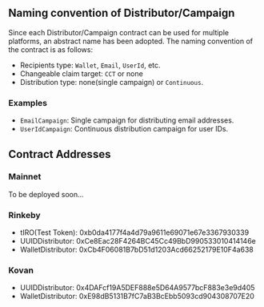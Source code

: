 ## Naming convention of Distributor/Campaign

Since each Distributor/Campaign contract can be used for multiple platforms, an abstract name has been adopted.
The naming convention of the contract is as follows: 

- Recipients type: `Wallet`, `Email`, `UserId`, etc.
- Changeable claim target: `CCT` or none
- Distribution type: none(single campaign) or `Continuous`.

### Examples

- `EmailCampaign`: Single campaign for distributing email addresses.
- `UserIdCampaign`: Continuous distribution campaign for user IDs.

## Contract Addresses 

### Mainnet

To be deployed soon...

### Rinkeby

- tIRO(Test Token): 0xb0da4177f4a4d79a9611e69071e67e3367930339
- UUIDDistributor: 0xCe8Eac28F4264BC45Cc49BbD990533010414146e
- WalletDistributor: 0xCb4F06081B7bD51d1203Acd66252179E10F4a638

### Kovan

- UUIDDistributor: 0x4DAFcf19A5DEF888e5D64A9577bcF883e3e9d405
- WalletDistributor: 0xE98dB5131B7fC7aB3BcEbb5093cd904308707E20
